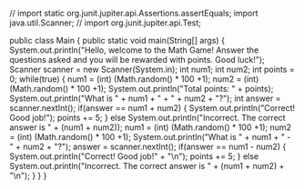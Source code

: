 // import static org.junit.jupiter.api.Assertions.assertEquals;
import java.util.Scanner;
// import org.junit.jupiter.api.Test;

public class Main {
  public static void main(String[] args) {
    System.out.println("Hello, welcome to the Math Game! Answer the questions asked and you will be rewarded with points. Good luck!");
    Scanner scanner = new Scanner(System.in);
    int num1;
    int num2;
    int points = 0;
    while(true) {
     num1 = (int) (Math.random() * 100 +1);
     num2 = (int) (Math.random() * 100 +1);
    System.out.println("Total points: " + points);
    System.out.println("What is " + num1 + " + " + num2 + "?");
    int answer = scanner.nextInt();
    if(answer == num1 + num2) {
      System.out.println("Correct! Good job!");
      points += 5;
    }
    else
      System.out.println("Incorrect. The correct answer is " + (num1 + num2));
       num1 = (int) (Math.random() * 100 +1);
       num2 = (int) (Math.random() * 100 +1);
      System.out.println("What is " + num1 + " - " + num2 + "?");
       answer = scanner.nextInt();
      if(answer == num1 - num2) {
        System.out.println("Correct! Good job!"  + "\n"); 
        points += 5;
      }
      else
        System.out.println("Incorrect. The correct answer is " + (num1 + num2) + "\n");
    }
  }
}
